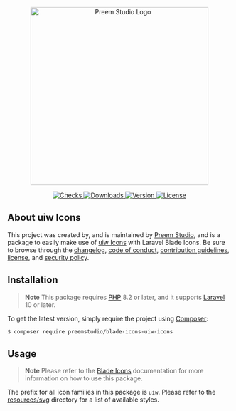 <p align="center">
    <a href="https://preem.studio" target="_blank">
        <img src="https://raw.githubusercontent.com/PreemStudio/assets/main/logo-text.svg" width="400" alt="Preem Studio Logo" />
    </a>
</p>

<p align="center">
    <a href="https://github.com/PreemStudio/blade-icons-uiw-icons/actions">
        <img src="https://badge.sh/github/check-runs/PreemStudio/blade-icons-uiw-icons" alt="Checks" />
    </a>
    <a href="https://packagist.org/packages/preemstudio/blade-icons-uiw-icons">
        <img src="https://badge.sh/packagist/downloads/PreemStudio/blade-icons-uiw-icons" alt="Downloads" />
    </a>
    <a href="https://packagist.org/packages/preemstudio/blade-icons-uiw-icons">
        <img src="https://badge.sh/packagist/version/PreemStudio/blade-icons-uiw-icons" alt="Version" />
    </a>
    <a href="https://packagist.org/packages/preemstudio/blade-icons-uiw-icons">
        <img src="https://badge.sh/packagist/license/PreemStudio/blade-icons-uiw-icons" alt="License" />
    </a>
</p>

## About uiw Icons

This project was created by, and is maintained by [Preem Studio](https://github.com/PreemStudio), and is a package to easily make use of [uiw Icons](https://github.com/uiwjs/icons) with Laravel Blade Icons. Be sure to browse through the [changelog](CHANGELOG.md), [code of conduct](.github/CODE_OF_CONDUCT.md), [contribution guidelines](.github/CONTRIBUTING.md), [license](LICENSE), and [security policy](.github/SECURITY.md).

## Installation

> **Note**
> This package requires [PHP](https://www.php.net/) 8.2 or later, and it supports [Laravel](https://laravel.com/) 10 or later.

To get the latest version, simply require the project using [Composer](https://getcomposer.org/):

```bash
$ composer require preemstudio/blade-icons-uiw-icons
```

## Usage

> **Note**
> Please refer to the [Blade Icons](https://github.com/PreemStudio/blade-icons) documentation for more information on how to use this package.

The prefix for all icon families in this package is `uiw`. Please refer to the [resources/svg](/resources/svg) directory for a list of available styles.
